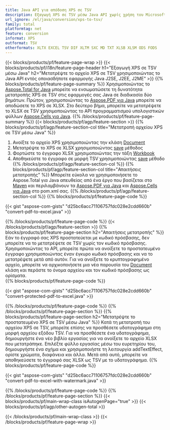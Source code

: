 ```yaml
---
title: Java API για απόδοση XPS σε TSV
description: Εξαγωγή XPS σε TSV μέσω Java API χωρίς χρήση του Microsoft Excel ή του Adobe Reader
url_ignore: /el/java/conversion/xps-to-tsv/
family: total
platformtag: net
feature: conversion
informat: XPS
outformat: TSV
otherformats: XLTX EXCEL TSV DIF XLTM SXC MD TXT XLSB XLSM ODS FODS
---
```

{{< blocks/products/pf/feature-page-wrap >}}
{{< blocks/products/pf/i18n/feature-page-header h1="Εξαγωγή XPS σε TSV μέσω Java" h2="Μετατρέψτε το αρχείο XPS σε TSV χρησιμοποιώντας το Java API εντός οποιασδήποτε εφαρμογής Java J2SE, J2EE, J2ME" >}}
{{% blocks/products/pf/feature-page-summary %}}
Χρησιμοποιώντας το [Aspose.Total for Java](https://products.aspose.com/total/java/) μπορείτε να ενσωματώσετε τη δυνατότητα μετατροπής XPS σε TSV στις εφαρμογές σας Java σε διαδικασία δύο βημάτων. Πρώτον, χρησιμοποιώντας το [Aspose.PDF για Java](https://products.aspose.com/pdf/java/) μπορείτε να αποδώσετε το XPS σε XLSX. Στο δεύτερο βήμα, μπορείτε να μετατρέψετε το XLSX σε TSV χρησιμοποιώντας το API προγραμματισμού υπολογιστικών φύλλων [Aspose.Cells για Java](https://products.aspose.com/cells/java/).
{{% /blocks/products/pf/feature-page-summary  %}}
{{< blocks/products/pf/agp/feature-section >}}
{{% blocks/products/pf/agp/feature-section-col title="Μετατροπή αρχείου XPS σε TSV μέσω Java" %}}
1. Ανοίξτε το αρχείο XPS χρησιμοποιώντας την κλάση [Document](https://reference.aspose.com/pdf/java/com.aspose.pdf/Document)
2. Μετατρέψτε το XPS σε XLSX χρησιμοποιώντας [save](https://reference.aspose.com/pdf/java/com.aspose.pdf/Document#save-java.lang.String-com.aspose.pdf.SaveOptions- ) μέθοδος
3. Φορτώστε το έγγραφο XLSX χρησιμοποιώντας την τάξη [Workbook](https://reference.aspose.com/cells/java/com.aspose.cells/Workbook)
4. Αποθηκεύστε το έγγραφο σε μορφή TSV χρησιμοποιώντας [save](https://reference.aspose.com/cells/java/com.aspose.cells/workbook#save(java.lang.String,%20com.aspose.cells.SaveOptions)) μέθοδο
{{% /blocks/products/pf/agp/feature-section-col %}}
{{% blocks/products/pf/agp/feature-section-col title="Απαιτήσεις μετατροπής" %}}
Μπορείτε εύκολα να χρησιμοποιήσετε το Aspose.Total για Java απευθείας από ένα έργο που βασίζεται στο [Maven](https://releases.aspose.com/total/java/) και περιλαμβάνουν τα [Aspose.PDF για Java](https://docs.aspose.com/pdf/java/installation/) και [Aspose.Cells για Java](https://docs.aspose.com/cells/java/installation/) στο pom.xml σας.
{{% /blocks/products/pf/agp/feature-section-col %}}
{{% blocks/products/pf/feature-page-code %}}

{{< gist "aspose-com-gists" "d25bc6acc71106757fdc028e2cdd660b" "convert-pdf-to-excel.java" >}}


{{% /blocks/products/pf/feature-page-code %}}
{{< /blocks/products/pf/agp/feature-section >}}
{{% blocks/products/pf/feature-page-section  h2="Απαιτήσεις μετατροπής" %}}
Εάν το έγγραφό σας XPS προστατεύεται με κωδικό πρόσβασης, δεν μπορείτε να το μετατρέψετε σε TSV χωρίς τον κωδικό πρόσβασης. Χρησιμοποιώντας το API, μπορείτε πρώτα να ανοίξετε το προστατευμένο έγγραφο χρησιμοποιώντας έναν έγκυρο κωδικό πρόσβασης και να το μετατρέψετε μετά από αυτόν. Για να ανοίξετε το κρυπτογραφημένο αρχείο, μπορείτε να αρχικοποιήσετε μια νέα παρουσία του [Document](https://reference.aspose.com/pdf/java/com.aspose.pdf/Document#Document-java.lang.String-java.lang.String-) κλάση και περάστε το όνομα αρχείου και τον κωδικό πρόσβασης ως ορίσματα.  
{{% blocks/products/pf/feature-page-code %}}

{{< gist "aspose-com-gists" "d25bc6acc71106757fdc028e2cdd660b" "convert-protected-pdf-to-excel.java" >}}

{{% /blocks/products/pf/feature-page-code  %}}
{{% /blocks/products/pf/feature-page-section %}}
{{% blocks/products/pf/feature-page-section  h2="Μετατρέψτε το προστατευμένο XPS σε TSV μέσω Java" %}}
Κατά τη μετατροπή του αρχείου XPS σε TSV, μπορείτε επίσης να προσθέσετε υδατογράφημα στη μορφή αρχείου εξόδου TSV. Για να προσθέσετε ένα υδατογράφημα, δημιουργήστε ένα νέο βιβλίο εργασίας για να ανοίξετε το αρχείο XLSX που μετατράπηκε. Επιλέξτε φύλλο εργασίας μέσω του ευρετηρίου του, δημιουργήστε ένα σχήμα και χρησιμοποιήστε τη λειτουργία addTextEffect, ορίστε χρώματα, διαφάνεια και άλλα. Μετά από αυτό, μπορείτε να αποθηκεύσετε το έγγραφό σας XLSX ως TSV με το υδατογράφημα. 
{{% blocks/products/pf/feature-page-code %}}

{{< gist "aspose-com-gists" "d25bc6acc71106757fdc028e2cdd660b" "convert-pdf-to-excel-with-watermark.java" >}}

{{% /blocks/products/pf/feature-page-code  %}}
{{% /blocks/products/pf/feature-page-section %}}
{{< blocks/products/pf/main-wrap-class isAutogenPage="true" >}}
{{< blocks/products/pf/agp/other-autogen-total >}}

{{< /blocks/products/pf/main-wrap-class >}}
{{< /blocks/products/pf/feature-page-wrap >}}